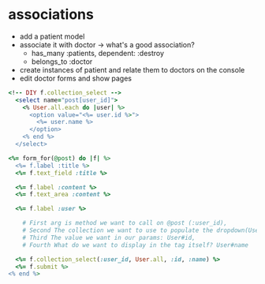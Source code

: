 # associations

- add a patient model
- associate it with doctor -> what's a good association?
  - has_many :patients, dependent: :destroy
  - belongs_to :doctor
- create instances of patient and relate them to doctors on the console
- edit doctor forms and show pages

```rb
<!-- DIY f.collection_select -->
  <select name="post[user_id]">
    <% User.all.each do |user| %>
      <option value="<%= user.id %>">
        <%= user.name %>
      </option>
    <% end %>
  </select>
```

```rb
<%= form_for(@post) do |f| %>
  <%= f.label :title %>
  <%= f.text_field :title %>

  <%= f.label :content %>
  <%= f.text_area :content %>

  <%= f.label :user %>

    # First arg is method we want to call on @post (:user_id),
    # Second The collection we want to use to populate the dropdown(User.all),
    # Third The value we want in our params: User#id,
    # Fourth What do we want to display in the tag itself? User#name

  <%= f.collection_select(:user_id, User.all, :id, :name) %>
  <%= f.submit %>
<% end %>
```
